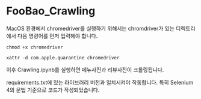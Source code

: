 # FooBao_Crawling

MacOS 환경에서 chromedriver를 실행하기 위해서는 chromdriver가 있는 디렉토리에서 다음 명령어를 먼저 입력해야 합니다.

    chmod +x chromedriver

    xattr -d com.apple.quarantine chromedriver

이후 Crawling.ipynb를 실행하면 메뉴사진과 리뷰사진이 크롤링됩니다.

requirements.txt에 있는 라이브러리 버전과 일치시켜야 작동합니다. 특히 Selenium 4의 문법 기준으로 코드가 작성되었습니다.
